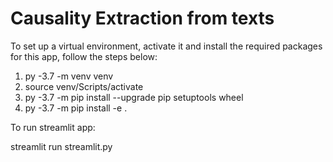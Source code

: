 # Causality Extraction from texts

To set up a virtual environment, activate it and install the required packages for this app, follow the steps below: 

1. py -3.7 -m venv venv
2. source venv/Scripts/activate
3. py -3.7 -m pip install --upgrade pip setuptools wheel
4. py -3.7 -m pip install -e .

To run streamlit app: 

streamlit run streamlit.py